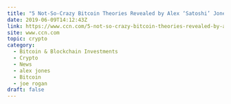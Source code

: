 ```yaml
---
title: "5 Not-So-Crazy Bitcoin Theories Revealed by Alex ‘Satoshi’ Jones"
date: 2019-06-09T14:12:43Z
link: https://www.ccn.com/5-not-so-crazy-bitcoin-theories-revealed-by-alex-satoshi-jones?utm_medium=RSS&utm_source=hune
site: www.ccn.com
topic: crypto
category:
  - Bitcoin & Blockchain Investments
  - Crypto
  - News
  - alex jones
  - Bitcoin
  - joe rogan
draft: false
---
```

